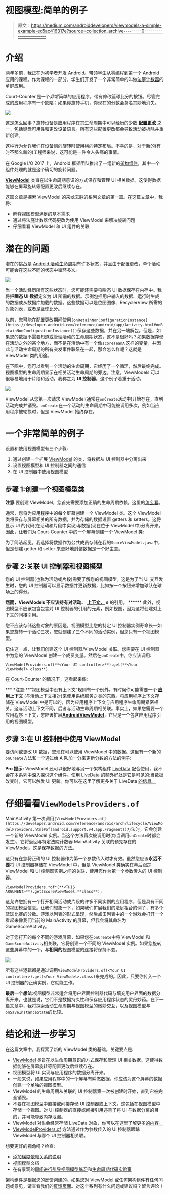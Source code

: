 # 视图模型:简单的例子

> 原文：<https://medium.com/androiddevelopers/viewmodels-a-simple-example-ed5ac416317e?source=collection_archive---------0----------------------->

# 介绍

两年多前，我正在为初学者开发 Android。带领学生从零编程到第一个 Android 应用的课程。作为课程的一部分，学生们开发了一个非常简单的叫做[法庭计数器](https://github.com/udacity/Court-Counter)的单屏应用。

Court-Counter 是一个*非常*简单的应用程序，带有修改篮球比分的按钮。尽管完成的应用程序有一个缺陷；如果你旋转手机，你现在的分数会莫名其妙地消失。

![](img/59dfc78131b754f6696f70e17dbcafc0.png)

这是怎么回事？旋转设备是应用程序在其生命周期中可以经历的少数 [**配置更改**](https://developer.android.com/guide/topics/manifest/activity-element.html#config) 之一，包括键盘可用性和更改设备语言。所有这些配置更改都会导致活动被拆除并重新创建。

这种行为允许我们在设备侧向旋转时使用横向特定布局。不幸的是，对于新的(有时不那么新的)工程师来说，这可能是一件令人头痛的事情。

在 Google I/O 2017 上，Android 框架团队推出了一组新的[架构组件](https://developer.android.com/topic/libraries/architecture/index.html)，其中一个组件处理的就是这个确切的旋转问题。

[**ViewModel**](https://developer.android.com/reference/android/arch/lifecycle/ViewModel.html) 类旨在以生命周期意识的方式保存和管理 UI 相关数据。这使得数据能够在屏幕旋转等配置更改后继续存在。

这篇文章是探索 ViewModel 的来龙去脉的系列文章的第一篇。在这篇文章中，我将:

*   解释视图模型满足的基本需求
*   通过将法庭计数器代码更改为使用 ViewModel 来解决旋转问题
*   仔细看看 ViewModel 和 UI 组件的关联

# 潜在的问题

潜在的挑战是 [Android 活动生命周期](https://developer.android.com/guide/components/activities/activity-lifecycle.html)有许多状态，并且由于配置更改，单个活动可能会在这些不同的状态中循环多次。

![](img/47ef390767e1f70dcf7e7c7f1c0f333d.png)

当一个活动经历所有这些状态时，您可能还需要将瞬态 UI 数据保存在内存中。我将把**瞬态 UI 数据**定义为 UI 所需的数据。示例包括用户输入的数据、运行时生成的数据或从数据库加载的数据。这些数据可以是位图图像、RecyclerView 所需的对象列表，或者是篮球比分。

以前，您可能在配置更改期间使用`[onRetainNonConfigurationInstance](https://developer.android.com/reference/android/app/Activity.html#onRetainNonConfigurationInstance())`保存这些数据，并在另一端解包。但是，如果您的数据不需要知道或管理活动的生命周期状态，这不是很好吗？如果数据存储在活动之外的某个地方，而不是在活动中有一个像`scoreTeamA` 这样的变量，并因此与活动生命周期的所有突发事件联系在一起，那会怎么样呢？这就是 ViewModel 类的用途。

在下图中，您可以看到一个活动的生命周期，它经历了一个循环，然后最终完成。视图模型的生命周期显示在相关活动生命周期的旁边。注意，ViewModels 可以很容易地用于片段和活动，我称之为 **UI 控制器**。这个例子着重于活动。

![](img/f474166c18e6ef30cce099cf3494de16.png)

ViewModel 从您第一次请求 ViewModel(通常在`onCreate`活动中)开始存在，直到活动完成并销毁。`onCreate`在一个活动的生命周期中可能被调用多次，例如当应用程序被轮换时，但是 ViewModel 始终存在。

# 一个非常简单的例子

设置和使用视图模型有三个步骤:

1.  通过创建一个扩展 [ViewModel](https://developer.android.com/reference/android/arch/lifecycle/ViewModel.html) 的类，将数据从 UI 控制器中分离出来
2.  设置视图模型和 UI 控制器之间的通信
3.  在 UI 控制器中使用视图模型

## 步骤 1:创建一个视图模型类

**注意**:要创建 ViewModel，您首先需要添加正确的生命周期依赖。这里的[怎么看](https://developer.android.com/jetpack/androidx/releases/lifecycle#declaring_dependencies)。

通常，您将为应用程序中的每个屏幕创建一个 ViewModel 类。这个 ViewModel 类将保存与屏幕相关的所有数据，并为存储的数据设置 getters 和 setters。这将显示 UI 的代码(在活动和片段中实现)与数据(现在位于 ViewModel 中)分离开来。因此，让我们为 Court-Counter 中的一个屏幕创建一个 ViewModel 类:

为了简洁起见，我选择将数据作为公共成员存储在我的`ScoreViewModel.java`中，但是创建 getter 和 setter 来更好地封装数据是一个好主意。

## 步骤 2:关联 UI 控制器和视图模型

您的 UI 控制器(也称为活动或片段)需要了解您的视图模型。这是为了当 UI 交互发生时，您的 UI 控制器可以显示数据并更新数据，比如按一个按钮来增加球队在球场上的得分。

**然而，ViewModels 不应该持有对活动、** [**上下文、**](https://developer.android.com/reference/android/content/Context.html) **s** 的引用。 ****** 此外，视图模型不应该包含包含对 UI 控制器的引用的元素，例如视图，因为这将创建对上下文的间接引用。

您不应该存储这些对象的原因是，视图模型比您的特定 UI 控制器实例寿命长—如果您旋转一个活动三次，您就创建了三个不同的活动实例，但您只有一个视图模型。

记住这一点，让我们创建这个 UI 控制器/ViewModel 关联。您需要在 UI 控制器中为您的 ViewModel 创建一个成员变量。然后在`onCreate`中，你应该调用:

```
ViewModelProviders.of(**<Your UI controller>**).get(**<Your ViewModel>.class**)
```

在 Court-Counter 的情况下，这看起来像:

*** *注意:**“视图模型中没有上下文”规则有一个例外。有时候你可能需要一个 [**应用上下文**](https://developer.android.com/reference/android/content/Context.html#getApplicationContext()) (与活动上下文相对)来使用系统服务之类的东西。将应用程序上下文存储在 ViewModel 中是可以的，因为应用程序上下文与应用程序生命周期紧密相关。这与活动上下文不同，后者与活动生命周期相关联。事实上，如果您需要一个应用程序上下文，您应该扩展[**AndroidViewModel**](https://developer.android.com/reference/android/arch/lifecycle/AndroidViewModel.html)，它只是一个包含应用程序引用的视图模型。

## 步骤 3:在 UI 控制器中使用 ViewModel

要访问或更改 UI 数据，您现在可以使用 ViewModel 中的数据。这里有一个新的`onCreate`方法和一个通过给 A 队加一分来更新分数的方法的例子:

**Pro 提示:** ViewModel 还可以很好地与另一个架构组件 [LiveData](https://developer.android.com/reference/android/arch/lifecycle/LiveData.html) 配合使用，我不会在本系列中深入探讨这个组件。使用 LiveData 的额外好处是它是可见的:当数据改变时，它可以触发 UI 更新。你可以在这里了解更多关于 LiveData [的信息。](https://developer.android.com/topic/libraries/architecture/livedata.html)

# 仔细看看`ViewModelsProviders.of`

MainActivity 第一次调用`[ViewModelProviders.of](https://developer.android.com/reference/android/arch/lifecycle/ViewModelProviders.html#of(android.support.v4.app.Fragment))`方法时，它会创建一个新的 ViewModel 实例。当这个方法再次被调用时(每当调用`onCreate`时都会发生)，它将返回与特定法院计数器 MainActivity 关联的预先存在的 ViewModel。这是保存数据的方法。

这只有在您将正确的 UI 控制器作为第一个参数传入时才有效。虽然您应该**永远不要**将 UI 控制器存储在 ViewModel 中，但是 ViewModel 类确实在幕后跟踪 ViewModel 和 UI 控制器实例之间的关联，使用您作为第一个参数传入的 UI 控制器。

```
ViewModelProviders.*of*(**<THIS ARGUMENT>**).get(ScoreViewModel.**class**);
```

这允许您拥有一个打开相同活动或片段的许多不同实例的应用程序，但是具有不同的视图模型信息。让我们想象一下，如果我们扩展我们的法庭柜台的例子，有多个篮球比赛的分数。游戏以列表的形式呈现，然后点击列表中的一个游戏会打开一个看起来像我们当前的 MainActivity 的屏幕，但我会将其命名为 GameScoreActivity。

对于您打开的每个不同的游戏屏幕，如果您在`onCreate`中将 ViewModel 和`GameScoreActivity`相关联，它将创建一个不同的 ViewModel 实例。如果您旋转这些屏幕中的一个，与**相同的**视图模型的连接将保持不变。

![](img/0f627088ad40a2a6a5aa456db010c40a.png)

所有这些逻辑都是通过调用`ViewModelProviders.of(<Your UI controller>).get(<Your ViewModel>.class)`来完成的。因此，只要你传入一个 UI 控制器的正确实例，它就能工作。

**最后一个想法**:视图模型非常适合将用户界面控制器代码与填充用户界面的数据分离开来。也就是说，它们不是数据持久性和保存应用程序状态的灵丹妙药。在下一篇文章中，我将探索活动生命周期与视图模型的微妙交互，以及视图模型与`onSaveInstanceState`的比较。

# 结论和进一步学习

在这篇文章中，我探索了新的 ViewModel 类的基础。关键要点是:

*   [ViewModel](https://developer.android.com/reference/android/arch/lifecycle/ViewModel.html) 类旨在以生命周期意识的方式保存和管理 UI 相关数据。这使得数据能够在屏幕旋转等配置更改后继续存在。
*   视图模型将 UI 实现与应用程序的数据分离开来。
*   一般来说，如果应用程序中的一个屏幕有瞬态数据，你应该为这个屏幕的数据创建一个单独的视图模型。
*   ViewModel 的生命周期从关联的 UI 控制器第一次被创建时开始，直到它被完全销毁。
*   不要在视图模型中直接或间接存储 UI 控制器或上下文。这包括在视图模型中存储一个视图。对 UI 控制器的直接或间接引用违背了将 UI 与数据分离的目的，并可能导致内存泄漏。
*   ViewModel 对象会经常存储 LiveData 对象，你可以在这里了解更多[的内容。](https://developer.android.com/topic/libraries/architecture/livedata.html)
*   [ViewModelProviders.of](https://developer.android.com/reference/android/arch/lifecycle/ViewModelProviders.html#of(android.support.v4.app.Fragment)) 方法通过作为参数传入的 UI 控制器跟踪 ViewModel 与哪个 UI 控制器相关联。

想要更好的视角吗？检查:

*   [添加梯度依赖关系的说明](https://developer.android.com/topic/libraries/architecture/adding-components.html)
*   [视图模型](https://developer.android.com/topic/libraries/architecture/viewmodel.html)文档
*   在有景观的[房间进行引导视图模型练习](https://codelabs.developers.google.com/codelabs/android-room-with-a-view/)和[生命周期代码实验室](https://codelabs.developers.google.com/codelabs/android-lifecycles/#0)

架构组件是根据您的反馈创建的。如果您对 ViewModel 或任何架构组件有任何问题或意见，请查看我们的[反馈页面](https://developer.android.com/topic/libraries/architecture/feedback.html)。对这个系列有什么问题或建议吗？留言评论！